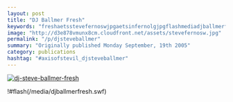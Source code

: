 ```yaml
---
layout: post
title: "DJ Ballmer Fresh"
keywords: "freshaetsstevefernoswjpgaetsinfernolgjpgflashmediadjballmerfreshswf, ballmer, steve"
image: "http://d3e878vmunx8cm.cloudfront.net/assets/stevefernosw.jpg"
permalink: "/p/djsteveballmer"
summary: "Originally published Monday September, 19th 2005"
category: publications
hashtag: "#axisofstevil_djsteveballmer"
---
```


[![dj-steve-ballmer-fresh](http://d3e878vmunx8cm.cloudfront.net/assets/stevefernosw.jpg)](http://d3e878vmunx8cm.cloudfront.net/assets/Infernolg.jpg)

!#flash(/media/djballmerfresh.swf)
